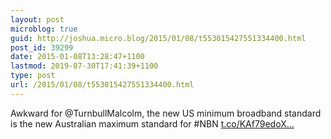 ```yaml
---
layout: post
microblog: true
guid: http://joshua.micro.blog/2015/01/08/t553015427551334400.html
post_id: 39299
date: 2015-01-08T13:28:47+1100
lastmod: 2019-07-30T17:41:39+1100
type: post
url: /2015/01/08/t553015427551334400.html
---
```

Awkward for @TurnbullMalcolm, the new US minimum broadband standard is the new Australian maximum standard for #NBN [t.co/KAf79edoX...](http://t.co/KAf79edoXr)
